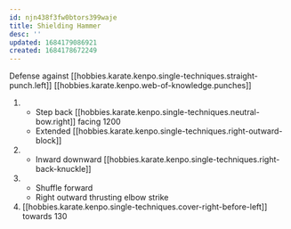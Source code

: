 ```yaml
---
id: njn438f3fw0btors399waje
title: Shielding Hammer
desc: ''
updated: 1684179086921
created: 1684178672249
---
```


Defense against [[hobbies.karate.kenpo.single-techniques.straight-punch.left]]
[[hobbies.karate.kenpo.web-of-knowledge.punches]]

1. - Step back [[hobbies.karate.kenpo.single-techniques.neutral-bow.right]] facing 1200
   - Extended [[hobbies.karate.kenpo.single-techniques.right-outward-block]]
2. - Inward downward [[hobbies.karate.kenpo.single-techniques.right-back-knuckle]]
3. - Shuffle forward
   - Right outward thrusting elbow strike
4. [[hobbies.karate.kenpo.single-techniques.cover-right-before-left]] towards 130





